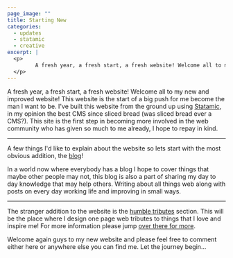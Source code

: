 ```yaml
---
page_image: ""
title: Starting New
categories:
  - updates
  - statamic
  - creative
excerpt: |
  <p>
  	     A fresh year, a fresh start, a fresh website! Welcome all to my new and improved website! This website is the start of a big push for me become the man I want to be. I've built this website from the ground up using <a href="http://statamic.com/">Statamic</a>, in my opinion the best CMS since sliced bread (was sliced bread ever a CMS?). This site is the first step in becoming more involved in the web community who has given so much to me already, I hope to repay in kind.
  </p>
---
```

<p>
	       A fresh year, a fresh start, a fresh website! Welcome all to my new and improved website! This website is the start of a big push for me become the man I want to be. I've built this website from the ground up using <a href="http://statamic.com/" target="_blank">Statamic</a>, in my opinion the best CMS since sliced bread (was sliced bread ever a CMS?). This site is the first step in becoming more involved in the web community who has given so much to me already, I hope to repay in kind.
</p>
<hr>
<p>
	       A few things I'd like to explain about the website so lets start with the most obvious addition, the <a href="/blog">blog</a>!
</p>
<p>
	      In a world now where everybody has a blog I hope to cover things that maybe other people may not, this blog is also a part of sharing my day to day knowledge that may help others. Writing about all things web along with posts on every day working life and improving in small ways.
</p>
<hr>
<p>
	      The stranger addition to the website is the <a href="/humble-tributes">humble tributes</a> section. This will be the place where I design one page web tributes to things that I love and inspire me! For more information please jump <a href="/humble-tributes">over there for more</a>.
</p>
<p>
	       Welcome again guys to my new website and please feel free to comment either here or anywhere else you can find me. Let the journey begin...
</p>